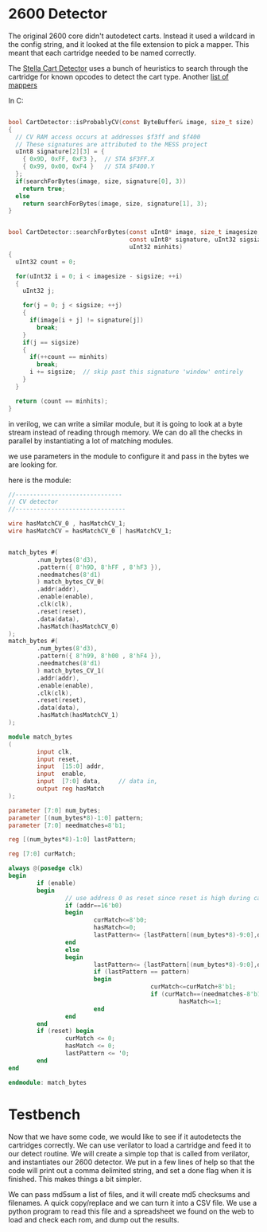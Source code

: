 # 2600 Detector

The original 2600 core didn't autodetect carts. Instead it used a wildcard in the config string, and it looked at the file extension to pick a mapper. This meant that each cartridge needed to be named correctly. 

The [Stella Cart Detector](https://github.com/stella-emu/stella/blob/916a2cdfff0a79ef39942bf12fce4974f6bc51ac/src/emucore/CartDetector.cxx) uses a bunch of heuristics to search through the cartridge for known opcodes to detect the cart type.  Another [list of mappers](http://www.classic-games.com/atari2600/bankswitch.html)

In C:

```C 

bool CartDetector::isProbablyCV(const ByteBuffer& image, size_t size)
{
  // CV RAM access occurs at addresses $f3ff and $f400
  // These signatures are attributed to the MESS project
  uInt8 signature[2][3] = {
    { 0x9D, 0xFF, 0xF3 },  // STA $F3FF.X
    { 0x99, 0x00, 0xF4 }   // STA $F400.Y
  };
  if(searchForBytes(image, size, signature[0], 3))
    return true;
  else
    return searchForBytes(image, size, signature[1], 3);
}


bool CartDetector::searchForBytes(const uInt8* image, size_t imagesize,
                                  const uInt8* signature, uInt32 sigsize,
                                  uInt32 minhits)
{
  uInt32 count = 0;

  for(uInt32 i = 0; i < imagesize - sigsize; ++i)
  {
    uInt32 j;

    for(j = 0; j < sigsize; ++j)
    {
      if(image[i + j] != signature[j])
        break;
    }
    if(j == sigsize)
    {
      if(++count == minhits)
        break;
      i += sigsize;  // skip past this signature 'window' entirely
    }
  }

  return (count == minhits);
}
```

in verilog, we can write a similar module, but it is going to look at a byte stream instead of reading through memory. We can do all the checks in parallel by instantiating a lot of matching modules.

we use parameters in the module to configure it and pass in the bytes we are looking for.

here is the module:

```verilog
//------------------------------
// CV detector
//-------------------------------

wire hasMatchCV_0 , hasMatchCV_1;
wire hasMatchCV = hasMatchCV_0 | hasMatchCV_1;


match_bytes #(
        .num_bytes(8'd3),
        .pattern({ 8'h9D, 8'hFF , 8'hF3 }),
        .needmatches(8'd1)
        ) match_bytes_CV_0(
        .addr(addr),
        .enable(enable),
        .clk(clk),
        .reset(reset),
        .data(data),
        .hasMatch(hasMatchCV_0)
);
match_bytes #(
        .num_bytes(8'd3),
        .pattern({ 8'h99, 8'h00 , 8'hF4 }),
        .needmatches(8'd1)
        ) match_bytes_CV_1(
        .addr(addr),
        .enable(enable),
        .clk(clk),
        .reset(reset),
        .data(data),
        .hasMatch(hasMatchCV_1)
);

module match_bytes
(
        input clk,
        input reset,
        input  [15:0] addr,
        input  enable,
        input  [7:0] data,     // data in,
        output reg hasMatch
);

parameter [7:0] num_bytes;
parameter [(num_bytes*8)-1:0] pattern;
parameter [7:0] needmatches=8'b1;

reg [(num_bytes*8)-1:0] lastPattern;

reg [7:0] curMatch;

always @(posedge clk)
begin
        if (enable)
        begin
                // use address 0 as reset since reset is high during cart loads
                if (addr==16'b0)
                begin
                        curMatch<=8'b0;
                        hasMatch<=0;
                        lastPattern<= {lastPattern[(num_bytes*8)-9:0],data};
                end
                else
                begin
                        lastPattern<= {lastPattern[(num_bytes*8)-9:0],data};
                        if (lastPattern == pattern)
                        begin
                                        curMatch<=curMatch+8'b1;
                                        if (curMatch==(needmatches-8'b1))
                                                hasMatch<=1;
                        end
                end
        end
        if (reset) begin
                curMatch <= 0;
                hasMatch <= 0;
                lastPattern <= '0;
        end
end

endmodule: match_bytes
```

# Testbench

Now that we have some code, we would like to see if it autodetects the cartridges correctly.  We can use verilator to load a cartridge and feed it to our detect routine. We will create a simple top that is called from verilator, and instantiates our 2600 detector. We put in a few lines of help so that the code will print out a comma delimited string, and set a done flag when it is finished. This makes things a bit simpler.

We can pass md5sum a list of files, and it will create md5 checksums and filenames. A quick copy/replace and we can turn it into a CSV file. We use a python program to read this file and a spreadsheet we found on the web to load and check each rom, and dump out the results.
